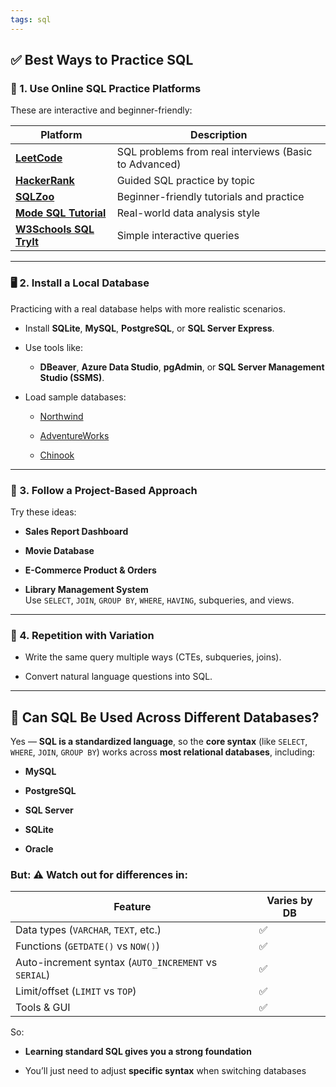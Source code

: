 ```yaml
---
tags: sql
---
```


## ✅ **Best Ways to Practice SQL**

### 🧪 1. **Use Online SQL Practice Platforms**

These are interactive and beginner-friendly:

|Platform|Description|
|---|---|
|**[LeetCode](https://leetcode.com/problemset/database/)**|SQL problems from real interviews (Basic to Advanced)|
|**[HackerRank](https://www.hackerrank.com/domains/sql)**|Guided SQL practice by topic|
|**[SQLZoo](https://sqlzoo.net/)**|Beginner-friendly tutorials and practice|
|**[Mode SQL Tutorial](https://mode.com/sql-tutorial/)**|Real-world data analysis style|
|**[W3Schools SQL TryIt](https://www.w3schools.com/sql/trysql.asp?filename=trysql_select_all)**|Simple interactive queries|

---

### 🖥️ 2. **Install a Local Database**

Practicing with a real database helps with more realistic scenarios.

- Install **SQLite**, **MySQL**, **PostgreSQL**, or **SQL Server Express**.
    
- Use tools like:
    
    - **DBeaver**, **Azure Data Studio**, **pgAdmin**, or **SQL Server Management Studio (SSMS)**.
        
- Load sample databases:
    
    - [Northwind](https://github.com/Microsoft/sql-server-samples/tree/master/samples/databases/northwind)
        
    - [AdventureWorks](https://learn.microsoft.com/en-us/sql/samples/adventureworks-install-configure)
        
    - [Chinook](https://github.com/lerocha/chinook-database)
        

---

### 📘 3. **Follow a Project-Based Approach**

Try these ideas:

- **Sales Report Dashboard**
    
- **Movie Database**
    
- **E-Commerce Product & Orders**
    
- **Library Management System**  
    Use `SELECT`, `JOIN`, `GROUP BY`, `WHERE`, `HAVING`, subqueries, and views.
    

---

### 🔁 4. **Repetition with Variation**

- Write the same query multiple ways (CTEs, subqueries, joins).
    
- Convert natural language questions into SQL.
    

---

## 💬 **Can SQL Be Used Across Different Databases?**

Yes — **SQL is a standardized language**, so the **core syntax** (like `SELECT`, `WHERE`, `JOIN`, `GROUP BY`) works across **most relational databases**, including:

- **MySQL**
    
- **PostgreSQL**
    
- **SQL Server**
    
- **SQLite**
    
- **Oracle**
    

### But: ⚠️ Watch out for differences in:

|Feature|Varies by DB|
|---|---|
|Data types (`VARCHAR`, `TEXT`, etc.)|✅|
|Functions (`GETDATE()` vs `NOW()`)|✅|
|Auto-increment syntax (`AUTO_INCREMENT` vs `SERIAL`)|✅|
|Limit/offset (`LIMIT` vs `TOP`)|✅|
|Tools & GUI|✅|

So:

- **Learning standard SQL gives you a strong foundation**
    
- You’ll just need to adjust **specific syntax** when switching databases
    